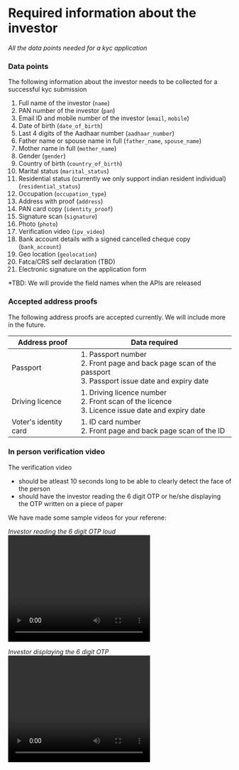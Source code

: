 # Required information about the investor
*All the data points needed for a kyc application*

### Data points

The following information about the investor needs to be collected for a successful kyc submission
1. Full name of the investor (`name`)
2. PAN number of the investor (`pan`)
3. Email ID and mobile number of the investor (`email`, `mobile`)
4. Date of birth (`date_of_birth`)
5. Last 4 digits of the Aadhaar number (`aadhaar_number`)
6. Father name or spouse name in full (`father_name`, `spouse_name`)
7. Mother name in full (`mother_name`)
8. Gender (`gender`)
9. Country of birth (`country_of_birth`)
10. Marital status (`marital_status`)
11. Residential status (currently we only support indian resident individual) (`residential_status`)
12. Occupation (`occupation_type`)
13. Address with proof (`address`)
14. PAN card copy (`identity_proof`)
15. Signature scan (`signature`)
16. Photo (`photo`)
17. Verification video (`ipv_video`)
18. Bank account details with a signed cancelled cheque copy (`bank_account`)
19. Geo location (`geolocation`)
20. Fatca/CRS self declaration (TBD)
21. Electronic signature on the application form

\*TBD: We will provide the field names when the APIs are released


### Accepted address proofs

The following address proofs are accepted currently. We will include more in the future.

|Address proof|Data required|
|-------------|-------------|
|Passport|1. Passport number <br> 2. Front page and back page scan of the passport <br> 3. Passport issue date and expiry date|
|Driving licence|1. Driving licence number <br> 2. Front scan of the licence <br> 3. Licence issue date and expiry date|
|Voter's identity card|1. ID card number <br> 2. Front page and back page scan of the ID|


### In person verification video

The verification video  
- should be atleast 10 seconds long to be able to clearly detect the face of the person
- should have the investor reading the 6 digit OTP or he/she displaying the OTP written on a piece of paper

We have made some sample videos for your referene:

*Investor reading the 6 digit OTP loud*  
<video width="320" height="240" controls id="kyc_ipv_sample_otp_read">
  <source src="../videos/KYC_OTP_Spell_out.mp4" type="video/mp4">
  <!--<source src="../../images/signzy_sample_2.mov" type="video/mp4">-->
</video>

*Investor displaying the 6 digit OTP*  
<video width="320" height="240" controls id="kyc_ipv_sample_otp_display">
  <source src="../videos/KYC_OTP_Display.mp4" type="video/mp4">
  <!--<source src="../../images/signzy_sample_2.mov" type="video/mp4">-->
</video>
